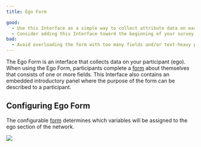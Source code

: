 ```yaml
---
title: Ego Form

good:
  - Use this Interface as a simple way to collect attribute data on each participant in your study.
  - Consider adding this Interface toward the beginning of your survey to capture data on your participant before asking them to provide data on the individuals in their network.
bad:
  - Avoid overloading the form with too many fields and/or text-heavy prompts which make the Interface burdensome to complete.
---
```


<InterfaceSummary
  title="Ego Form"
  image="/assets/img/interface-documentation/ego-form/egoform-example.png"
  type="Ego Interpreter"
  creates="Ego attribute data"
  usesprompts="false"
/>
The Ego Form is an interface that collects data on your participant (ego). When using the Ego Form, participants complete a [form](../key-concepts/forms) about themselves that consists of one or more fields. This Interface also contains an embedded introductory panel where the purpose of the form can be described to a participant.

## Configuring Ego Form

The configurable [form](../key-concepts/forms) determines which variables will be assigned to the ego section of the network.

![](/assets/img/interface-documentation/ego-form/architect-ego-form.png)
